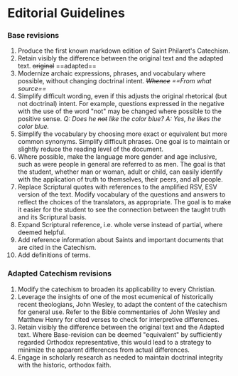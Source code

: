 # Editorial Guidelines

### Base revisions
1. Produce the first known markdown edition of Saint Philaret's Catechism.
1. Retain visibly the difference between the original text and the adapted text. ~~original~~ ==adapted==
1. Modernize archaic expressions, phrases, and vocabulary where possible, without changing doctrinal intent. *~~Whence~~ ==From what source==*
1. Simplify difficult wording, even if this adjusts the original rhetorical (but not doctrinal) intent.  For example, questions expressed in the negative with the use of the word "not" may be changed where possible to the positive sense.  *Q: Does he ~~not~~ like the color blue? A: Yes, he likes the color blue.*
1. Simplify the vocabulary by choosing more exact or equivalent but more common synonyms.  Simplify difficult phrases. One goal is to maintain or slightly reduce the reading level of the document.
1. Where possible, make the language more gender and age inclusive, such as were people in general are referred to as men.  The goal is that the student, whether man or woman, adult or child, can easily identify with the application of truth to themselves, their peers, and all people.
1. Replace Scriptural quotes with references to the amplified RSV, ESV version of the text.  Modify vocabulary of the questions and answers to reflect the choices of the translators, as appropriate.  The goal is to make it easier for the student to see the connection between the taught truth and its Scriptural basis.
1. Expand Scriptural reference, i.e. whole verse instead of partial, where deemed helpful.
1. Add reference information about Saints and important documents that are cited in the Catechism.
1. Add definitions of terms.

### Adapted Catechism revisions
1. Modify the catechism to broaden its applicability to every Christian.
1. Leverage the insights of one of the most ecumenical of historically recent theologians, John Wesley, to adapt the content of the catechism for general use.  Refer to the Bible commentaries of John Wesley and Matthew Henry for cited verses to check for interpretive differences.
1. Retain visibly the difference between the original text and the Adapted text.  Where Base-revision can be deemed "equivalent" by sufficiently regarded Orthodox representative, this would lead to a strategy to minimize the apparent differences from actual differences.
1. Engage in scholarly research as needed to maintain doctrinal integrity with the historic, orthodox faith.
